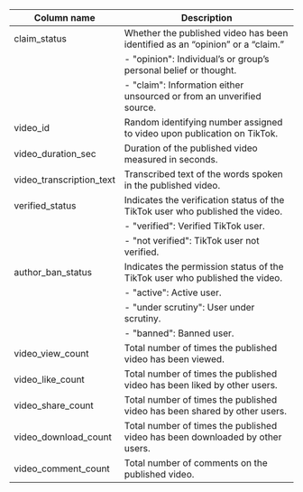 |       Column name        |                                      Description                                                              |
|--------------------------|---------------------------------------------------------------------------------------------------------------|
|claim_status              | Whether the published video has been identified as an “opinion” or a “claim.”                                 |
|                          |   - "opinion": Individual’s or group’s personal belief or thought.                                            |
|                          |   - "claim": Information either unsourced or from an unverified source.                                       |
|video_id                  | Random identifying number assigned to video upon publication on TikTok.                                       |
|video_duration_sec        | Duration of the published video measured in seconds.                                                          |
|video_transcription_text  | Transcribed text of the words spoken in the published video.                                                  |
|verified_status           | Indicates the verification status of the TikTok user who published the video.                                 |
|                          |   - "verified": Verified TikTok user.                                                                         |
|                          |   - "not verified": TikTok user not verified.                                                                 |
|author_ban_status         | Indicates the permission status of the TikTok user who published the video.                                   |
|                          |   - "active": Active user.                                                                                    |
|                          |   - "under scrutiny": User under scrutiny.                                                                    | 
|                          |   - "banned": Banned user.                                                                                    |
|video_view_count          | Total number of times the published video has been viewed.                                                    |
|video_like_count          | Total number of times the published video has been liked by other users.                                      |
|video_share_count         | Total number of times the published video has been shared by other users.                                     |
|video_download_count      | Total number of times the published video has been downloaded by other users.                                 |
|video_comment_count       | Total number of comments on the published video.                                                              |
